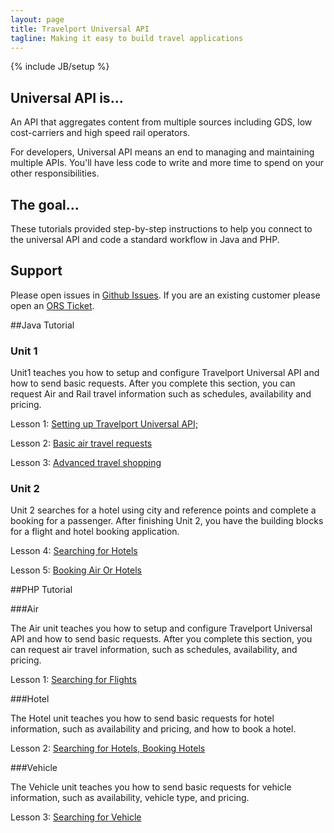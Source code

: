 ```yaml
---
layout: page
title: Travelport Universal API
tagline: Making it easy to build travel applications
---
```

{% include JB/setup %}

## Universal API is...

An API that aggregates content from multiple sources including GDS, low cost-carriers and high speed rail operators.

For developers, Universal API means an end to managing and maintaining multiple APIs. You'll have less code to write and more time to spend on your other responsibilities.

## The goal…

These tutorials provided step-by-step instructions to help you connect to the universal API and code a standard workflow in Java and PHP.

## Support

Please open issues in <a href="https://github.com/Travelport/travelport-uapi-tutorial/issues">Github Issues</a>.
If you are an existing customer please open an <a href="https://support.travelport.com/tdssupport/main.asp">ORS Ticket</a>.


<!--<p align="center">
<br/>
<img src="images/TP-new-logo.jpg"/>
<br/>
</p>-->

##Java Tutorial

### Unit 1

Unit1 teaches you how to setup and configure Travelport Universal API and how to send basic requests.  After you complete this section, you can request Air and Rail travel information such as schedules, availability and pricing.

Lesson 1: [Setting up Travelport Universal API;](lesson_1-1.html)
	
Lesson 2: [Basic air travel requests](lesson_1-2.html)
	
Lesson 3: [Advanced travel shopping](lesson_1-3.html)
	

### Unit 2

Unit 2 searches for a hotel using city and reference points and complete a booking for a passenger. After finishing Unit 2, you have the building blocks for a flight and hotel booking application.

Lesson 4: [Searching for Hotels](lesson_2-4.html)

Lesson 5: [Booking Air Or Hotels](lesson_2-5.html)



##PHP Tutorial

###Air

The Air unit teaches you how to setup and configure Travelport Universal API and how to send basic requests. After you complete this section, you can request air travel information, such as schedules, availability, and pricing.

Lesson 1: [Searching for Flights](lesson_3-6.html)

###Hotel

The Hotel unit teaches you how to send basic requests for hotel information, such as availability and pricing, and how to book a hotel.

Lesson 2: [Searching for Hotels, Booking Hotels](lesson_3-7.html)

###Vehicle

The Vehicle unit teaches you how to send basic requests for vehicle information, such as availability, vehicle type, and pricing.

Lesson 3: [Searching for Vehicle](lesson_3-8.html)


<!--
## Get started
Proceed to Unit 1, Lesson 1: [Setting up to work with the Travelport Universal API; ](lesson_1-1.html)
-->

<!-- 
## Blog Posts

<ul class="posts">
  {% for post in site.posts %}
    <li><span>{{ post.date | date_to_string }}</span> &raquo; <a href="{{ BASE_PATH }}{{ post.url }}">{{ post.title }}</a></li>
  {% endfor %}
</ul>

## This Website

This website is part of a larger system, [GitHub](http://www.github.com), that allows to make your own copy of this website and the tutorial code, raise issues or comment about the code or documentation, make your own changes and have the "pulled" into this tutorial by the authors, and read the work of many others who are using the site.

-->
<!--% include JB/comments %}-->
<!--{% include JB/analytics %}-->
